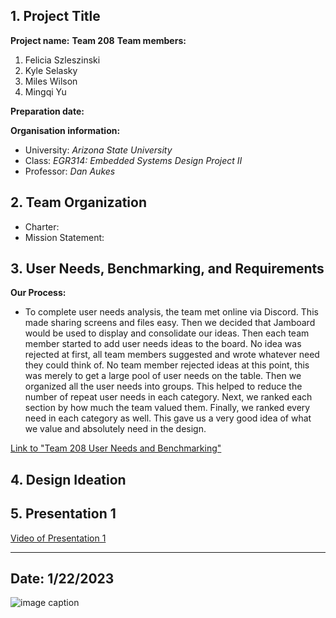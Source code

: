 ## 1. Project Title
**Project name:**
**Team 208**
**Team members:**
1. Felicia Szleszinski
2. Kyle Selasky
3. Miles Wilson
4. Mingqi Yu

**Preparation date:**

**Organisation information:**

* University: _Arizona State University_ 
* Class: _EGR314: Embedded Systems Design Project II_
* Professor: _Dan Aukes_

## 2. Team Organization
* Charter:
* Mission Statement:

## 3. User Needs, Benchmarking, and Requirements
**Our Process:**
* To complete user needs analysis, the team met online via Discord. This made sharing screens and files easy. Then we decided that Jamboard would be used to display and consolidate our ideas. Then each team member started to add user needs ideas to the board. No idea was rejected at first, all team members suggested and wrote whatever need they could think of. No team member rejected ideas at this point, this was merely to get a large pool of user needs on the table. Then we organized all the user needs into groups. This helped to reduce the number of repeat user needs in each category. Next, we ranked each section by how much the team valued them. Finally, we ranked every need in each category as well. This gave us a very good idea of what we value and absolutely need in the design. 

[Link to "Team 208 User Needs and Benchmarking"](https://docs.google.com/document/d/1yNhMk36OD9xKp0WGD0XdSZ_GKACv3c8gfcodrc5hSE0/edit?usp=sharing)

## 4. Design Ideation
 
## 5. Presentation 1

[Video of Presentation 1](https://embedded-systems-design.bitbucket.io/314/314-team-06-checkpoint-1/)
 
---
Date: 1/22/2023 
---
![image caption](https://upload.wikimedia.org/wikipedia/en/thumb/a/a1/Arizona_State_University_seal.svg/1280px-Arizona_State_University_seal.svg.png)
